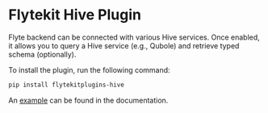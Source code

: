 # Flytekit Hive Plugin

Flyte backend can be connected with various Hive services. Once enabled, it allows you to query a Hive service (e.g., Qubole) and retrieve typed schema (optionally).

To install the plugin, run the following command:

```bash
pip install flytekitplugins-hive
```

An [example](https://docs.flyte.org/projects/cookbook/en/latest/auto/integrations/external_services/hive/hive.html#sphx-glr-auto-integrations-external-services-hive-hive-py) can be found in the documentation.
